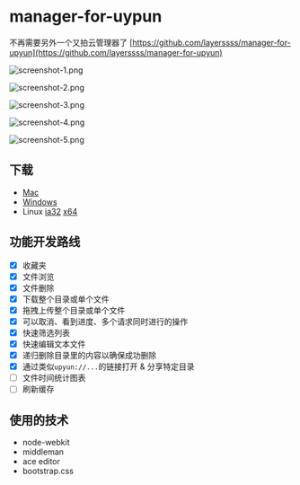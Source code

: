 manager-for-uypun
=====

不再需要另外一个又拍云管理器了 [https://github.com/layerssss/manager-for-upyun](https://github.com/layerssss/manager-for-upyun)

![screenshot-1.png](http://micyin.b0.upaiyun.com/manager-for-upyun/screenshot-1.png)

![screenshot-2.png](http://micyin.b0.upaiyun.com/manager-for-upyun/screenshot-2.png)

![screenshot-3.png](http://micyin.b0.upaiyun.com/manager-for-upyun/screenshot-3.png)

![screenshot-4.png](http://micyin.b0.upaiyun.com/manager-for-upyun/screenshot-4.png)

![screenshot-5.png](http://micyin.b0.upaiyun.com/manager-for-upyun/screenshot-5.png)

下载
------

* [Mac](http://micyin.b0.upaiyun.com/manager-for-upyun/manager-for-upyun-0.0.3-osx.zip)
* [Windows](http://micyin.b0.upaiyun.com/manager-for-upyun/manager-for-upyun-0.0.3-win32.zip)
* Linux [ia32](http://micyin.b0.upaiyun.com/manager-for-upyun/manager-for-upyun-0.0.3-linux-ia32.zip) [x64](http://micyin.b0.upaiyun.com/manager-for-upyun/manager-for-upyun-0.0.3-linux-x64.zip)

功能开发路线
------

- [x] 收藏夹
- [x] 文件浏览
- [x] 文件删除
- [x] 下载整个目录或单个文件
- [x] 拖拽上传整个目录或单个文件
- [x] 可以取消、看到进度、多个请求同时进行的操作
- [x] 快速筛选列表
- [x] 快速编辑文本文件
- [x] 递归删除目录里的内容以确保成功删除
- [x] 通过类似`upyun://...`的链接打开 & 分享特定目录
- [ ] 文件时间统计图表
- [ ] 刷新缓存

使用的技术
------

* node-webkit
* middleman
* ace editor
* bootstrap.css
